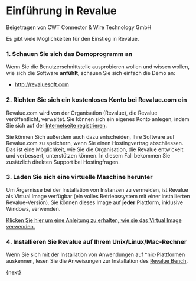 # Einführung in Revalue
<span class="text-muted contributed-by">Beigetragen von CWT Connector & Wire Technology GmbH</span>

Es gibt viele Möglichkeiten für den Einstieg in Revalue.

### 1\. Schauen Sie sich das Demoprogramm an

Wenn Sie die Benutzerschnittstelle ausprobieren wollen und wissen wollen, wie sich die Software **anfühlt**, schauen Sie sich einfach die Demo an:

* http://revaluesoft.com

### 2\. Richten Sie sich ein kostenloses Konto bei Revalue.com ein

Revalue.com wird von der Organisation (Revalue), die Revalue veröffentlicht, verwaltet. Sie können sich ein eigenes Konto anlegen, indem Sie sich auf der [Internetseite registrieren](http://revaluesoft.com).

Sie können Sich außerdem auch dazu entscheiden, Ihre Software auf Revalue.com zu speichern, wenn Sie einen Hostingvertrag abschliessen. Das ist eine Möglichkeit, wie Sie die Organisation, die Revalue entwickelt und verbessert, unterstützen können. In diesem Fall bekommen Sie zusätzlich direkten Support bei Hostingfragen.

### 3\. Laden Sie sich eine virtuelle Maschine herunter

Um Ärgernisse bei der Installation von Instanzen zu vermeiden, ist Revalue als Virtual Image verfügbar (ein volles Betriebssystem mit einer installierten Revalue-Version). Sie können dieses Image auf **jeder** Plattform, inklusive Windows, verwenden.

[Klicken Sie hier um eine Anleitung zu erhalten, wie sie das Virtual Image verwenden.](http://revaluesoft.com)

### 4\. Installieren Sie Revalue auf Ihrem Unix/Linux/Mac-Rechner

Wenn Sie sich mit der Installation von Anwendungen auf *nix-Plattformen auskennen, lesen Sie die Anweisungen zur Installation des [Revalue Bench](https://github.com/elba7r/platform).

{next}
